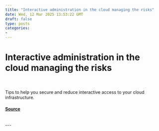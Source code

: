 ```yaml
---
title: "Interactive administration in the cloud managing the risks"
date: Wed, 12 Mar 2025 13:53:22 GMT
draft: false
type: posts
categories: 
- 
---
```

# Interactive administration in the cloud managing the risks

<br/>

<br/>
Tips to help you secure and reduce interactive access to your cloud infrastructure.

#### [Source](https://www.ncsc.gov.uk/blog-post/interactive-administration-cloud-managing-risk)

<br/>
---
